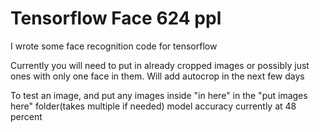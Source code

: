 # Tensorflow Face 624 ppl
 I wrote some face recognition code for tensorflow


Currently you will need to put in already cropped images or possibly just ones with only one face in them. 
Will add autocrop in the next few days

To test an image, and put any images inside "in here" in the "put images here" folder(takes multiple if needed)
model accuracy currently at 48 percent
